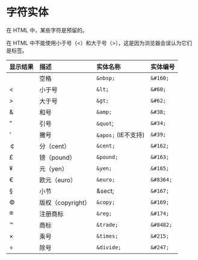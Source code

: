 # 字符实体

在 HTML 中，某些字符是预留的。

在 HTML 中不能使用小于号（<）和大于号（>），这是因为浏览器会误认为它们是标签。

| 显示结果 | 描述              | 实体名称           | 实体编号 |
| :------- | :---------------- | :----------------- | :------- |
|          | 空格              | `&nbsp;`           | `&#160;` |
| <        | 小于号            | `&lt;`             | `&#60;` |
| >        | 大于号            | `&gt;`             | `&#62;` |
| &        | 和号              | `&amp;`            | `&#38;` |
| "        | 引号              | `&quot`;             | `&#34;` |
| '        | 撇号              | `&apos;` (IE不支持) | `&#39;` |
| ￠       | 分（cent）        | `&cent;`          | `&#162;` |
| £        | 镑（pound）       | `&pound;`         | `&#163;` |
| ¥        | 元（yen）         | `&yen;`           | `&#165;` |
| €        | 欧元（euro）      | `&euro;`          | `&#8364;` |
| §        | 小节              | \&sect;            | `&#167;` |
| ©        | 版权（copyright） | `&copy;`          | `&#169;` |
| ®        | 注册商标          | `&reg;`           | `&#174;` |
| ™        | 商标              | `&trade;`         | `&#8482;` |
| ×        | 乘号              | `&times;`         | `&#215;` |
| ÷        | 除号              | `&divide;`        | `&#247;` |